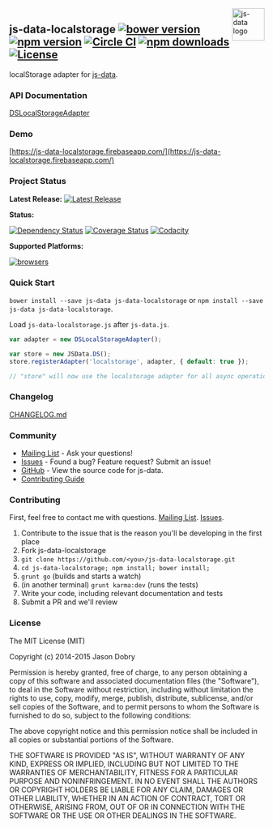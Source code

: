 <img src="https://raw.githubusercontent.com/js-data/js-data/master/js-data.png" alt="js-data logo" title="js-data" align="right" width="64" height="64" />

## js-data-localstorage [![bower version](https://img.shields.io/bower/v/js-data-localstorage.svg?style=flat-square)](https://www.npmjs.org/package/js-data-localstorage) [![npm version](https://img.shields.io/npm/v/js-data-localstorage.svg?style=flat-square)](https://www.npmjs.org/package/js-data-localstorage) [![Circle CI](https://img.shields.io/circleci/project/js-data/js-data-localstorage/master.svg?style=flat-square)](https://circleci.com/gh/js-data/js-data-localstorage/tree/master) [![npm downloads](https://img.shields.io/npm/dm/js-data-localstorage.svg?style=flat-square)](https://www.npmjs.org/package/js-data-localstorage) [![License](https://img.shields.io/badge/license-MIT-blue.svg?style=flat-square)](https://github.com/js-data/js-data-localstorage/blob/master/LICENSE)

localStorage adapter for [js-data](http://www.js-data.io/).

### API Documentation
[DSLocalStorageAdapter](http://www.js-data.io/docs/dslocalstorageadapter)

### Demo
[https://js-data-localstorage.firebaseapp.com/](https://js-data-localstorage.firebaseapp.com/)

### Project Status

__Latest Release:__ [![Latest Release](https://img.shields.io/github/release/js-data/js-data-localstorage.svg?style=flat-square)](https://github.com/js-data/js-data-localstorage/releases)

__Status:__

[![Dependency Status](https://img.shields.io/gemnasium/js-data/js-data-localstorage.svg?style=flat-square)](https://gemnasium.com/js-data/js-data-localstorage) [![Coverage Status](https://img.shields.io/coveralls/js-data/js-data-localstorage/master.svg?style=flat-square)](https://coveralls.io/r/js-data/js-data-localstorage?branch=master) [![Codacity](https://img.shields.io/codacy/b8e46008e6ad45159b7a6927dbfd66c3.svg?style=flat-square)](https://www.codacy.com/public/jasondobry/js-data-localstorage/dashboard)

__Supported Platforms:__

[![browsers](https://img.shields.io/badge/Browser-Chrome%2CFirefox%2CSafari%2COpera%2CIE%209%2B%2CiOS%20Safari%207.1%2B%2CAndroid%20Browser%202.3%2B-green.svg?style=flat-square)](https://github.com/js-data/js-data)

### Quick Start
`bower install --save js-data js-data-localstorage` or `npm install --save js-data js-data-localstorage`.

Load `js-data-localstorage.js` after `js-data.js`.

```js
var adapter = new DSLocalStorageAdapter();

var store = new JSData.DS();
store.registerAdapter('localstorage', adapter, { default: true });

// "store" will now use the localstorage adapter for all async operations
```

### Changelog
[CHANGELOG.md](https://github.com/js-data/js-data-localstorage/blob/master/CHANGELOG.md)

### Community
- [Mailing List](https://groups.io/org/groupsio/jsdata) - Ask your questions!
- [Issues](https://github.com/js-data/js-data-localstorage/issues) - Found a bug? Feature request? Submit an issue!
- [GitHub](https://github.com/js-data/js-data-localstorage) - View the source code for js-data.
- [Contributing Guide](https://github.com/js-data/js-data-localstorage/blob/master/CONTRIBUTING.md)

### Contributing

First, feel free to contact me with questions. [Mailing List](https://groups.io/org/groupsio/jsdata). [Issues](https://github.com/js-data/js-data-localstorage/issues).

1. Contribute to the issue that is the reason you'll be developing in the first place
1. Fork js-data-localstorage
1. `git clone https://github.com/<you>/js-data-localstorage.git`
1. `cd js-data-localstorage; npm install; bower install;`
1. `grunt go` (builds and starts a watch)
1. (in another terminal) `grunt karma:dev` (runs the tests)
1. Write your code, including relevant documentation and tests
1. Submit a PR and we'll review

### License

The MIT License (MIT)

Copyright (c) 2014-2015 Jason Dobry

Permission is hereby granted, free of charge, to any person obtaining a copy
of this software and associated documentation files (the "Software"), to deal
in the Software without restriction, including without limitation the rights
to use, copy, modify, merge, publish, distribute, sublicense, and/or sell
copies of the Software, and to permit persons to whom the Software is
furnished to do so, subject to the following conditions:

The above copyright notice and this permission notice shall be included in all
copies or substantial portions of the Software.

THE SOFTWARE IS PROVIDED "AS IS", WITHOUT WARRANTY OF ANY KIND, EXPRESS OR
IMPLIED, INCLUDING BUT NOT LIMITED TO THE WARRANTIES OF MERCHANTABILITY,
FITNESS FOR A PARTICULAR PURPOSE AND NONINFRINGEMENT. IN NO EVENT SHALL THE
AUTHORS OR COPYRIGHT HOLDERS BE LIABLE FOR ANY CLAIM, DAMAGES OR OTHER
LIABILITY, WHETHER IN AN ACTION OF CONTRACT, TORT OR OTHERWISE, ARISING FROM,
OUT OF OR IN CONNECTION WITH THE SOFTWARE OR THE USE OR OTHER DEALINGS IN THE
SOFTWARE.
